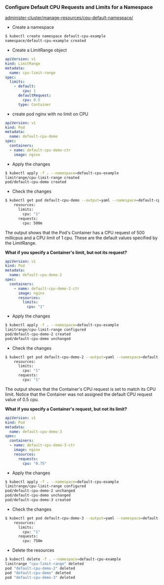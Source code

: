
<br>

### Configure Default CPU Requests and Limits for a Namespace

[administer-cluster/manage-resources/cpu-default-namespace/](https://kubernetes.io/docs/tasks/administer-cluster/manage-resources/cpu-default-namespace/)

- Create a namespace

```bash
$ kubectl create namespace default-cpu-example
namespace/default-cpu-example created
```


- Create a LimitRange object

```yaml
apiVersion: v1
kind: LimitRange
metadata:
  name: cpu-limit-range
spec:
  limits:
    - default:
        cpu: 1
      defaultRequest:
        cpu: 0.5
      type: Container
```

- create pod nginx with no limit on CPU

```yaml
apiVersion: v1
kind: Pod
metadata:
  name: default-cpu-demo
spec:
  containers:
  - name: default-cpu-demo-ctr
    image: nginx
```

- Apply the changes

```bash
$ kubectl apply -f . --namespace=default-cpu-example
limitrange/cpu-limit-range created
pod/default-cpu-demo created
```

- Check the changes

```bash
$ kubectl get pod default-cpu-demo --output=yaml --namespace=default-cpu-example | egrep -i "resources:" -A 4 | egrep -v "f:|{|-"
    resources:
      limits:
        cpu: "1"
      requests:
        cpu: 500m
```

The output shows that the Pod's Container has a CPU request of 500 millicpus and a CPU limit of 1 cpu. These are the default values specified by the LimitRange.


**What if you specify a Container's limit, but not its request?**


```yaml
apiVersion: v1
kind: Pod
metadata:
  name: default-cpu-demo-2
spec:
  containers:
    - name: default-cpu-demo-2-ctr
      image: nginx
      resources:
        limits:
          cpu: "1"
```

- Apply the changes

```bash
$ kubectl apply -f . --namespace=default-cpu-example                                                                             
limitrange/cpu-limit-range configured
pod/default-cpu-demo-2 created
pod/default-cpu-demo unchanged
```

- Check the changes

```bash
$ kubectl get pod default-cpu-demo-2 --output=yaml --namespace=default-cpu-example | egrep -i "resources:" -A 4 | egrep -v "f:|{|-"
    resources:
      limits:
        cpu: "1"
      requests:
        cpu: "1"
```

The output shows that the Container's CPU request is set to match its CPU limit. Notice that the Container was not assigned the default CPU request value of 0.5 cpu.


**What if you specify a Container's request, but not its limit?**

```yaml
apiVersion: v1
kind: Pod
metadata:
  name: default-cpu-demo-3
spec:
  containers:
  - name: default-cpu-demo-3-ctr
    image: nginx
    resources:
      requests:
        cpu: "0.75"
```

- Apply the changes

```bash
$ kubectl apply -f . --namespace=default-cpu-example                                                                               
limitrange/cpu-limit-range configured
pod/default-cpu-demo-2 unchanged
pod/default-cpu-demo unchanged
pod/default-cpu-demo-3 created
```

- Check the changes

```bash
$ kubectl get pod default-cpu-demo-3 --output=yaml --namespace=default-cpu-example | egrep -i "resources:" -A 4 | egrep -v "f:|{|-"
    resources:
      limits:
        cpu: "1"
      requests:
        cpu: 750m
```


- Delete the resources

```bash
$ kubectl delete -f . --namespace=default-cpu-example                                                                              
limitrange "cpu-limit-range" deleted
pod "default-cpu-demo-2" deleted
pod "default-cpu-demo" deleted
pod "default-cpu-demo-3" deleted
```